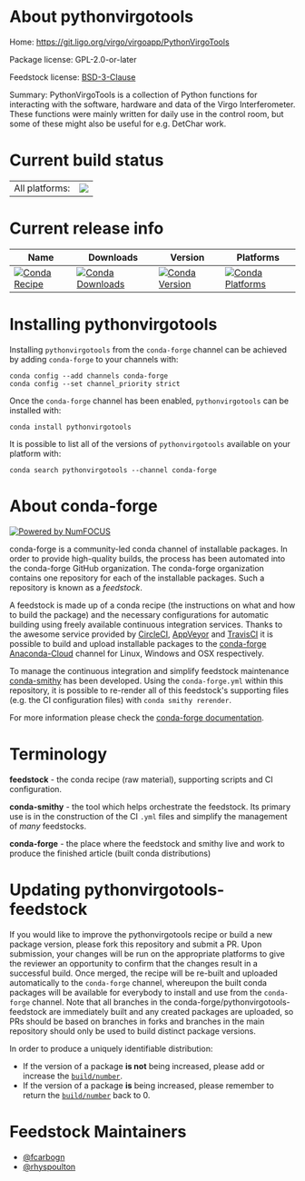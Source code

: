 About pythonvirgotools
======================

Home: https://git.ligo.org/virgo/virgoapp/PythonVirgoTools

Package license: GPL-2.0-or-later

Feedstock license: [BSD-3-Clause](https://github.com/conda-forge/pythonvirgotools-feedstock/blob/master/LICENSE.txt)

Summary: PythonVirgoTools is a collection of Python functions for interacting with the software, hardware and data of the Virgo Interferometer. These functions were mainly written for daily use in the control room, but some of these might also be useful for e.g. DetChar work.

Current build status
====================


<table><tr><td>All platforms:</td>
    <td>
      <a href="https://dev.azure.com/conda-forge/feedstock-builds/_build/latest?definitionId=13241&branchName=master">
        <img src="https://dev.azure.com/conda-forge/feedstock-builds/_apis/build/status/pythonvirgotools-feedstock?branchName=master">
      </a>
    </td>
  </tr>
</table>

Current release info
====================

| Name | Downloads | Version | Platforms |
| --- | --- | --- | --- |
| [![Conda Recipe](https://img.shields.io/badge/recipe-pythonvirgotools-green.svg)](https://anaconda.org/conda-forge/pythonvirgotools) | [![Conda Downloads](https://img.shields.io/conda/dn/conda-forge/pythonvirgotools.svg)](https://anaconda.org/conda-forge/pythonvirgotools) | [![Conda Version](https://img.shields.io/conda/vn/conda-forge/pythonvirgotools.svg)](https://anaconda.org/conda-forge/pythonvirgotools) | [![Conda Platforms](https://img.shields.io/conda/pn/conda-forge/pythonvirgotools.svg)](https://anaconda.org/conda-forge/pythonvirgotools) |

Installing pythonvirgotools
===========================

Installing `pythonvirgotools` from the `conda-forge` channel can be achieved by adding `conda-forge` to your channels with:

```
conda config --add channels conda-forge
conda config --set channel_priority strict
```

Once the `conda-forge` channel has been enabled, `pythonvirgotools` can be installed with:

```
conda install pythonvirgotools
```

It is possible to list all of the versions of `pythonvirgotools` available on your platform with:

```
conda search pythonvirgotools --channel conda-forge
```


About conda-forge
=================

[![Powered by
NumFOCUS](https://img.shields.io/badge/powered%20by-NumFOCUS-orange.svg?style=flat&colorA=E1523D&colorB=007D8A)](https://numfocus.org)

conda-forge is a community-led conda channel of installable packages.
In order to provide high-quality builds, the process has been automated into the
conda-forge GitHub organization. The conda-forge organization contains one repository
for each of the installable packages. Such a repository is known as a *feedstock*.

A feedstock is made up of a conda recipe (the instructions on what and how to build
the package) and the necessary configurations for automatic building using freely
available continuous integration services. Thanks to the awesome service provided by
[CircleCI](https://circleci.com/), [AppVeyor](https://www.appveyor.com/)
and [TravisCI](https://travis-ci.com/) it is possible to build and upload installable
packages to the [conda-forge](https://anaconda.org/conda-forge)
[Anaconda-Cloud](https://anaconda.org/) channel for Linux, Windows and OSX respectively.

To manage the continuous integration and simplify feedstock maintenance
[conda-smithy](https://github.com/conda-forge/conda-smithy) has been developed.
Using the ``conda-forge.yml`` within this repository, it is possible to re-render all of
this feedstock's supporting files (e.g. the CI configuration files) with ``conda smithy rerender``.

For more information please check the [conda-forge documentation](https://conda-forge.org/docs/).

Terminology
===========

**feedstock** - the conda recipe (raw material), supporting scripts and CI configuration.

**conda-smithy** - the tool which helps orchestrate the feedstock.
                   Its primary use is in the construction of the CI ``.yml`` files
                   and simplify the management of *many* feedstocks.

**conda-forge** - the place where the feedstock and smithy live and work to
                  produce the finished article (built conda distributions)


Updating pythonvirgotools-feedstock
===================================

If you would like to improve the pythonvirgotools recipe or build a new
package version, please fork this repository and submit a PR. Upon submission,
your changes will be run on the appropriate platforms to give the reviewer an
opportunity to confirm that the changes result in a successful build. Once
merged, the recipe will be re-built and uploaded automatically to the
`conda-forge` channel, whereupon the built conda packages will be available for
everybody to install and use from the `conda-forge` channel.
Note that all branches in the conda-forge/pythonvirgotools-feedstock are
immediately built and any created packages are uploaded, so PRs should be based
on branches in forks and branches in the main repository should only be used to
build distinct package versions.

In order to produce a uniquely identifiable distribution:
 * If the version of a package **is not** being increased, please add or increase
   the [``build/number``](https://docs.conda.io/projects/conda-build/en/latest/resources/define-metadata.html#build-number-and-string).
 * If the version of a package **is** being increased, please remember to return
   the [``build/number``](https://docs.conda.io/projects/conda-build/en/latest/resources/define-metadata.html#build-number-and-string)
   back to 0.

Feedstock Maintainers
=====================

* [@fcarbogn](https://github.com/fcarbogn/)
* [@rhyspoulton](https://github.com/rhyspoulton/)


